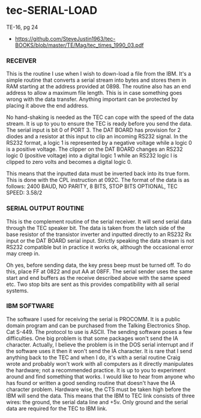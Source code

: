 # tec-SERIAL-LOAD
TE-16, pg 24
- https://github.com/SteveJustin1963/tec-BOOKS/blob/master/TE/Mag/tec_times_1990_03.pdf

### RECEIVER
This is the routine I use when I wish to down-load a file from the IBM. It's a simple routine that converts a serial stream into bytes and stores them in RAM starting at the address provided at 0898. The routine also has an end address to allow a maximum file length. This is in case something goes wrong with the data transfer. Anything important can be protected by placing it above the end address.

No hand-shaking is needed as the TEC can cope with the speed of the data stream. It is up to you to ensure the TEC is ready before you send the data. The serial input is bit 0 of PORT 3. The DAT BOARD has provision for 2 diodes and a resistor at this input to clip an incoming RS232 signal. In the RS232 format, a logic 1 is represented by a negative voltage while a logic 0 is a positive voltage. The clipper on the DAT BOARD changes an RS232 logic 0 (positive voltage) into a digital logic 1 while an RS232 logic l is clipped to zero volts and becomes a digital logic 0.

This means that the inputted data must be inverted back into its true form. This is done with the CPL instruction at 092C. The format of the data is as follows: 2400 BAUD, NO PARITY, 8 BITS, STOP BITS OPTIONAL, TEC SPEED: 3.58/2

### SERIAL OUTPUT ROUTINE
This is the complement routine of the serial receiver. It will send serial data through the TEC speaker bit. The data is taken from the latch side of the base resistor of the transistor inverter and inputted directly to an RS232 Rx input or the DAT BOARD serial input. Strictly speaking the data stream is not RS232 compatible but in practice it works ok, although the occasional error may creep in.

Oh yes, before sending data, the key press beep must be turned off. To do this, place FF at 0822 and put AA at 08FF. The serial sender uses the same start and end buffers as the receive described above with the same speed etc. Two stop bits are sent as this provides compatibility with all serial systems. 

### IBM SOFTWARE
The software I used for receiving the serial is PROCOMM. It is a public domain program and can be purchased from the Talking Electronics Shop. Cat S-449. The protocol to use is ASCII. The sending software poses a few difficulties. One big problem is that some packages won't send the IA character. Actually, I believe the problem is in the DOS serial interrupt and if the software uses it then it won't send the IA character. It is rare that I send anything back to the TEC and when I do, it's with a serial routine Craig wrote and probably won't work with all computers as it directly manipulates the hardware; not a recommended practice. It is up to you to experiment around and find something that works. I would like to hear from anyone who has found or written a good sending routine that doesn't have the IA character problem. Hardware wise, the CTS must be taken high before the IBM will send the data. This means that the IBM to TEC link consists of three wires: the ground, the serial data line and +5v. Only ground and the serial data are required for the TEC to IBM link. 

